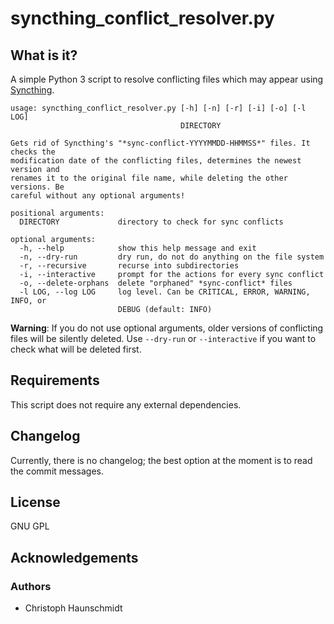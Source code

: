 syncthing_conflict_resolver.py
==============================

What is it?
-----------

A simple Python 3 script to resolve conflicting files which may appear using [Syncthing](https://syncthing.net/).

    usage: syncthing_conflict_resolver.py [-h] [-n] [-r] [-i] [-o] [-l LOG]
                                          DIRECTORY

    Gets rid of Syncthing's "*sync-conflict-YYYYMMDD-HHMMSS*" files. It checks the
    modification date of the conflicting files, determines the newest version and
    renames it to the original file name, while deleting the other versions. Be
    careful without any optional arguments!

    positional arguments:
      DIRECTORY             directory to check for sync conflicts

    optional arguments:
      -h, --help            show this help message and exit
      -n, --dry-run         dry run, do not do anything on the file system
      -r, --recursive       recurse into subdirectories
      -i, --interactive     prompt for the actions for every sync conflict
      -o, --delete-orphans  delete "orphaned" *sync-conflict* files
      -l LOG, --log LOG     log level. Can be CRITICAL, ERROR, WARNING, INFO, or
                            DEBUG (default: INFO)

**Warning**: If you do not use optional arguments, older versions of conflicting files will be silently deleted. Use `--dry-run` or `--interactive` if you want to check what will be deleted first.

Requirements
------------

This script does not require any external dependencies.

Changelog
---------

Currently, there is no changelog; the best option at the moment is to read the commit messages.

License
-------

GNU GPL

Acknowledgements
----------------

### Authors

- Christoph Haunschmidt